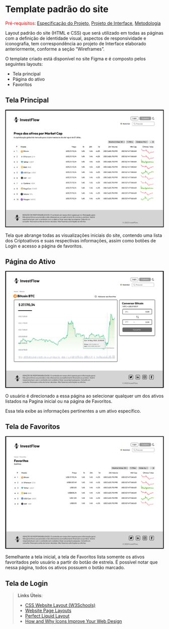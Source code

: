 # Template padrão do site

<span style="color:red">Pré-requisitos: <a href="2-Especificação do Projeto.md"> Especificação do Projeto</a></span>, <a href="3-Projeto de Interface.md"> Projeto de Interface</a>, <a href="4-Metodologia.md"> Metodologia</a>

Layout padrão do site (HTML e CSS) que será utilizado em todas as páginas com a definição de identidade visual, aspectos de responsividade e iconografia, tem correspondência ao projeto de Interface elaborado anteriormente, conforme a seção “Wireframes”.

O template criado está disponível no site Figma e é composto pelos seguintes layouts: 
* Tela principal
* Página do ativo
* Favoritos

## Tela Principal

![Tela Inicial](img/HiFi-TelaInicial.png)

Tela que abrange todas as visualizações iniciais do site, contendo uma lista dos Criptoativos e suas respectivas informações, assim como botões de Login e acesso a página de favoritos.

## Página do Ativo

![Tela do Ativo](img/HiFi-Tela_do_Ativo.png)

O usuário é direcionado a essa página ao selecionar qualquer um dos ativos listados na Pagina inicial ou na página de Favoritos.

Essa tela exibe as informações pertinentes a um ativo específico.

## Tela de Favoritos

![Tela de Favoritos](img/HiFi-Tela_de_Favoritos.png)

Semelhante a tela inicial, a tela de Favoritos lista somente os ativos favoritados pelo usuário a partir do botão de estrela. É possível notar que nessa página, todos os ativos possuem o botão marcado.

## Tela de Login

> **Links Úteis**:
>
> - [CSS Website Layout (W3Schools)](https://www.w3schools.com/css/css_website_layout.asp)
> - [Website Page Layouts](http://www.cellbiol.com/bioinformatics_web_development/chapter-3-your-first-web-page-learning-html-and-css/website-page-layouts/)
> - [Perfect Liquid Layout](https://matthewjamestaylor.com/perfect-liquid-layouts)
> - [How and Why Icons Improve Your Web Design](https://usabilla.com/blog/how-and-why-icons-improve-you-web-design/)